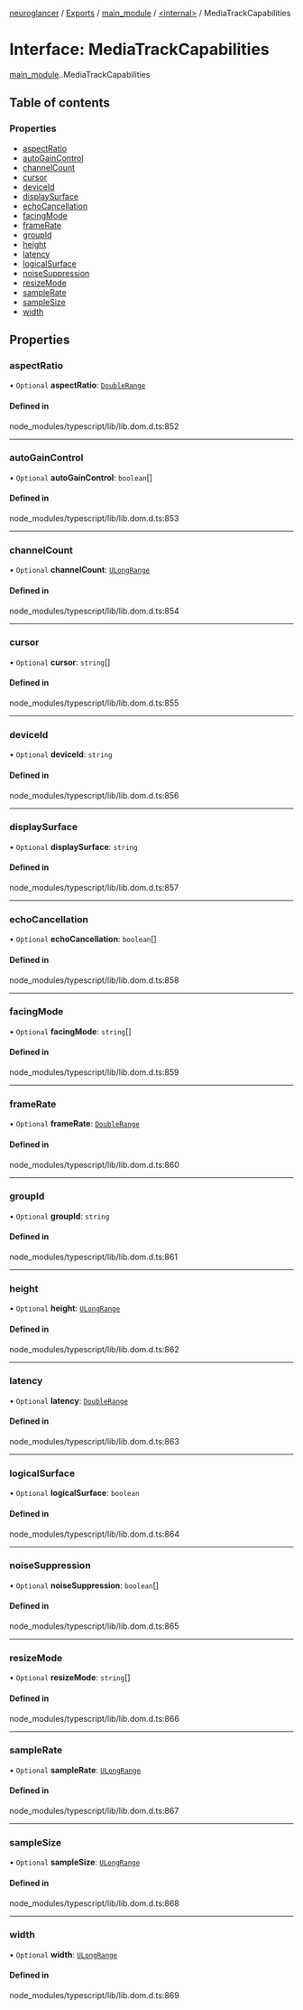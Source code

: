 [neuroglancer](../README.md) / [Exports](../modules.md) / [main\_module](../modules/main_module.md) / [<internal\>](../modules/main_module._internal_.md) / MediaTrackCapabilities

# Interface: MediaTrackCapabilities

[main_module](../modules/main_module.md).[<internal>](../modules/main_module._internal_.md).MediaTrackCapabilities

## Table of contents

### Properties

- [aspectRatio](main_module._internal_.MediaTrackCapabilities.md#aspectratio)
- [autoGainControl](main_module._internal_.MediaTrackCapabilities.md#autogaincontrol)
- [channelCount](main_module._internal_.MediaTrackCapabilities.md#channelcount)
- [cursor](main_module._internal_.MediaTrackCapabilities.md#cursor)
- [deviceId](main_module._internal_.MediaTrackCapabilities.md#deviceid)
- [displaySurface](main_module._internal_.MediaTrackCapabilities.md#displaysurface)
- [echoCancellation](main_module._internal_.MediaTrackCapabilities.md#echocancellation)
- [facingMode](main_module._internal_.MediaTrackCapabilities.md#facingmode)
- [frameRate](main_module._internal_.MediaTrackCapabilities.md#framerate)
- [groupId](main_module._internal_.MediaTrackCapabilities.md#groupid)
- [height](main_module._internal_.MediaTrackCapabilities.md#height)
- [latency](main_module._internal_.MediaTrackCapabilities.md#latency)
- [logicalSurface](main_module._internal_.MediaTrackCapabilities.md#logicalsurface)
- [noiseSuppression](main_module._internal_.MediaTrackCapabilities.md#noisesuppression)
- [resizeMode](main_module._internal_.MediaTrackCapabilities.md#resizemode)
- [sampleRate](main_module._internal_.MediaTrackCapabilities.md#samplerate)
- [sampleSize](main_module._internal_.MediaTrackCapabilities.md#samplesize)
- [width](main_module._internal_.MediaTrackCapabilities.md#width)

## Properties

### aspectRatio

• `Optional` **aspectRatio**: [`DoubleRange`](main_module._internal_.DoubleRange.md)

#### Defined in

node_modules/typescript/lib/lib.dom.d.ts:852

___

### autoGainControl

• `Optional` **autoGainControl**: `boolean`[]

#### Defined in

node_modules/typescript/lib/lib.dom.d.ts:853

___

### channelCount

• `Optional` **channelCount**: [`ULongRange`](main_module._internal_.ULongRange.md)

#### Defined in

node_modules/typescript/lib/lib.dom.d.ts:854

___

### cursor

• `Optional` **cursor**: `string`[]

#### Defined in

node_modules/typescript/lib/lib.dom.d.ts:855

___

### deviceId

• `Optional` **deviceId**: `string`

#### Defined in

node_modules/typescript/lib/lib.dom.d.ts:856

___

### displaySurface

• `Optional` **displaySurface**: `string`

#### Defined in

node_modules/typescript/lib/lib.dom.d.ts:857

___

### echoCancellation

• `Optional` **echoCancellation**: `boolean`[]

#### Defined in

node_modules/typescript/lib/lib.dom.d.ts:858

___

### facingMode

• `Optional` **facingMode**: `string`[]

#### Defined in

node_modules/typescript/lib/lib.dom.d.ts:859

___

### frameRate

• `Optional` **frameRate**: [`DoubleRange`](main_module._internal_.DoubleRange.md)

#### Defined in

node_modules/typescript/lib/lib.dom.d.ts:860

___

### groupId

• `Optional` **groupId**: `string`

#### Defined in

node_modules/typescript/lib/lib.dom.d.ts:861

___

### height

• `Optional` **height**: [`ULongRange`](main_module._internal_.ULongRange.md)

#### Defined in

node_modules/typescript/lib/lib.dom.d.ts:862

___

### latency

• `Optional` **latency**: [`DoubleRange`](main_module._internal_.DoubleRange.md)

#### Defined in

node_modules/typescript/lib/lib.dom.d.ts:863

___

### logicalSurface

• `Optional` **logicalSurface**: `boolean`

#### Defined in

node_modules/typescript/lib/lib.dom.d.ts:864

___

### noiseSuppression

• `Optional` **noiseSuppression**: `boolean`[]

#### Defined in

node_modules/typescript/lib/lib.dom.d.ts:865

___

### resizeMode

• `Optional` **resizeMode**: `string`[]

#### Defined in

node_modules/typescript/lib/lib.dom.d.ts:866

___

### sampleRate

• `Optional` **sampleRate**: [`ULongRange`](main_module._internal_.ULongRange.md)

#### Defined in

node_modules/typescript/lib/lib.dom.d.ts:867

___

### sampleSize

• `Optional` **sampleSize**: [`ULongRange`](main_module._internal_.ULongRange.md)

#### Defined in

node_modules/typescript/lib/lib.dom.d.ts:868

___

### width

• `Optional` **width**: [`ULongRange`](main_module._internal_.ULongRange.md)

#### Defined in

node_modules/typescript/lib/lib.dom.d.ts:869
